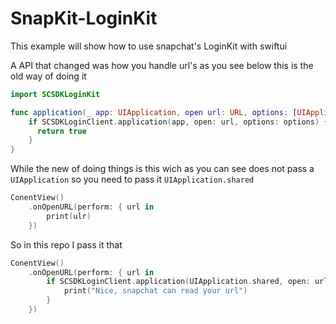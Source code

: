 # SnapKit-LoginKit
This example will show how to use snapchat's LoginKit with swiftui

A API that changed was how you handle url's as you see below this is the old way of doing it
```swift
import SCSDKLoginKit

func application(_ app: UIApplication, open url: URL, options: [UIApplicationOpenURLOptionsKey : Any] = [:]) -> Bool {
    if SCSDKLoginClient.application(app, open: url, options: options) {
      return true
    }
}
```
While the new of doing things is this wich as you can see does not pass a `UIApplication` so you need to pass it `UIApplication.shared`
```swift
ConentView()
	.onOpenURL(perform: { url in
		print(ulr)
	})
```
So in this repo I pass it that
```swift
ConentView()
	.onOpenURL(perform: { url in
		if SCSDKLoginClient.application(UIApplication.shared, open: url, options: nil) {
			print("Nice, snapchat can read your url")                      
		}
	})
```
